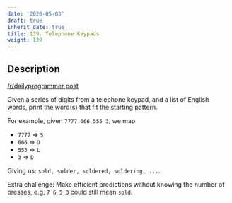 ```yaml
---
date: '2020-05-03'
draft: true
inherit_date: true
title: 139. Telephone Keypads
weight: 139
---
```


## Description

[/r/dailyprogrammer post](https://www.reddit.com/r/dailyprogrammer/comments/1sody4/12113_challenge_139_intermediate_telephone_keypads/)

Given a series of digits from a telephone keypad, and a list of English words, print the word(s) that fit the starting pattern.

For example, given `7777 666 555 3`, we map

* `7777` => `S`
* `666` => `O`
* `555` => `L`
* `3` => `D`

Giving us: `sold, solder, soldered, soldering, ...`.

Extra challenge: Make efficient predictions without knowing the number of presses, e.g. `7 6 5 3` could still mean `sold`.
